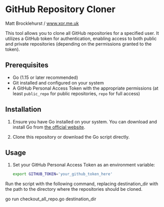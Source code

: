 # GitHub Repository Cloner
Matt Brocklehurst / www.xor.me.uk

This tool allows you to clone all GitHub repositories for a specified user. It utilizes a GitHub token for authentication, enabling access to both public and private repositories (depending on the permissions granted to the token).

## Prerequisites

- Go (1.15 or later recommended)
- Git installed and configured on your system
- A GitHub Personal Access Token with the appropriate permissions (at least `public_repo` for public repositories, `repo` for full access)

## Installation

1. Ensure you have Go installed on your system. You can download and install Go from [the official website](https://golang.org/dl/).

2. Clone this repository or download the Go script directly.

## Usage

1. Set your GitHub Personal Access Token as an environment variable:
   ```bash
   export GITHUB_TOKEN='your_github_token_here'
    ```

Run the script with the following command, replacing destination_dir with the path to the directory where the repositories should be cloned.

go run checkout_all_repo.go destination_dir
